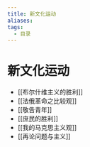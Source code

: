 ```yaml
---
title: 新文化运动
aliases:
tags:
  - 目录
---
```


# 新文化运动

- [[布尔什维主义的胜利]]
- [[法俄革命之比较观]]
- [[敬告青年]]
- [[庶民的胜利]]
- [[我的马克思主义观]]
- [[再论问题与主义]]
